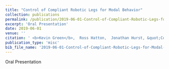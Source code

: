 ```yaml
---
title: "Control of Compliant Robotic Legs for Modal Behavior"
collection: publications
permalink: /publication/2019-06-01-Control-of-Compliant-Robotic-Legs-for-Modal-Behavior
excerpt: 'Oral Presentation'
date: 2019-06-01
venue: ''
citation: ' <b>Kevin Green</b>,  Ross Hatton,  Jonathan Hurst, &quot;Control of Compliant Robotic Legs for Modal Behavior.&quot; , 2019.'
publication_type: 'misc'
bib_file_name: '2019-06-01-Control-of-Compliant-Robotic-Legs-for-Modal-Behavior.bib'
---
```

Oral Presentation
